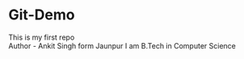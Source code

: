 # Git-Demo
This is my first repo <br>
Author - Ankit Singh form Jaunpur
I am B.Tech in Computer Science
